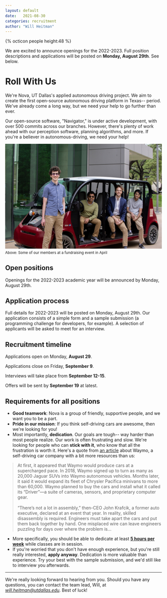 ```yaml
---
layout: default
date:   2021-08-30
categories: recruitment
author: "Will Heitman"
---
```

<div class="announcement-box">{% octicon people height:48 %} <p>We are excited to announce openings for the 2022-2023. Full position descriptions and applications will be posted on <b>Monday, August 29th</b>. See below.</p></div>

# Roll With Us
We're Nova, UT Dallas's applied autonomous driving project. We aim to create the first open-source autonomous driving platform in Texas-- period. We've already come a long way, but we need your help to go further than ever.

Our open-source software, "Navigator," is under active development, with over 500 commits across our branches. However, there's plenty of work ahead with our perception software, planning algorithms, and more. If you're a believer in autonomous-driving, we need your help!

[![Our team celebrating the completion of Demo 1](assets/res/22-04-19_Group_from_lawyer_event.jpg)](assets/res/22-04-19_Group_from_lawyer_event.jpg)
<small>Above: Some of our members at a fundraising event in April</small>

## Open positions
Openings for the 2022-2023 academic year will be announced by Monday, August 29th.

## Application process
Full details for 2022-2023 will be posted on Monday, August 29th. Our application consists of a simple form and a sample submission (a programming challenge for developers, for example). A selection of applicants will be asked to meet for an interview.

## Recruitment timeline
Applications open on Monday, **August 29**.

Applications close on Friday, **September 9**.

Interviews will take place from **September 12-15**.

Offers will be sent by **September 19** at latest.

## Requirements for all positions
- **Good teamwork**: Nova is a group of friendly, supportive people, and we want you to be a part.
- **Pride in our mission**: If you think self-driving cars are awesome, then we're looking for you!
- Most importantly, **dedication**. Our goals are tough-- way harder than most people realize. Our work is often frustrating and slow. We're looking for people who can **stick with it**, who know that all the frustration is worth it. Here's a quote from [an article](https://www.bloomberg.com/news/articles/2021-08-17/waymo-s-self-driving-cars-are-99-of-the-way-there-the-last-1-is-the-hardest) about Waymo, a self-driving car company with a bit more resources than us:


> At first, it appeared that Waymo would produce cars at a supercharged pace. In 2018, Waymo signed up to turn as many as 20,000 Jaguar SUVs into Waymo autonomous vehicles. Months later, it said it would expand its fleet of Chrysler Pacifica minivans to more than 60,000. Waymo planned to buy the cars and install what it called its “Driver”—a suite of cameras, sensors, and proprietary computer gear. <br/><br/> “There’s not a lot in assembly,” then-CEO John Krafcik, a former auto executive, declared at an event that year.
In reality, skilled disassembly is required. Engineers must take apart the cars and put them back together by hand. One misplaced wire can leave engineers puzzling for days over where the problem is...

- More specifically, you should be able to dedicate at least <u><b>5 hours per week</b></u> while classes are in session.
- If you're worried that you don't have enough experience, but you're still really interested, **apply anyway**. Dedication is more valuable than experience. Try your best with the sample submission, and we'd still like to interview you afterwards.


---

We're really looking forward to hearing from you. Should you have any questions, you can contact the team lead, Will, at *will.heitman@utdallas.edu*. Best of luck!

<!-- <a href="https://forms.office.com/Pages/ResponsePage.aspx?id=HR0ojU2c90uxbgMtFd6fbIFd-Rv8Ml9PhLjL-3yimtVUNkxZUzZDNjFBRTFYTkNaOFpKWkhLM0c5OS4u" class="button" target="_blank">Application Form</a> -->
